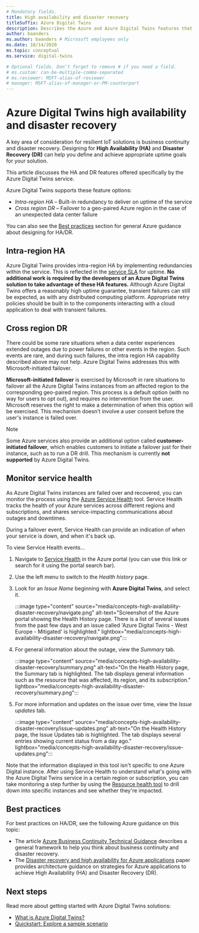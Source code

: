 ```yaml
---
# Mandatory fields.
title: High availability and disaster recovery
titleSuffix: Azure Digital Twins
description: Describes the Azure and Azure Digital Twins features that help you to build highly available Azure IoT solutions with disaster recovery capabilities.
author: baanders
ms.author: baanders # Microsoft employees only
ms.date: 10/14/2020
ms.topic: conceptual
ms.service: digital-twins

# Optional fields. Don't forget to remove # if you need a field.
# ms.custom: can-be-multiple-comma-separated
# ms.reviewer: MSFT-alias-of-reviewer
# manager: MSFT-alias-of-manager-or-PM-counterpart
---
```


# Azure Digital Twins high availability and disaster recovery

A key area of consideration for resilient IoT solutions is business continuity and disaster recovery. Designing for **High Availability (HA)** and **Disaster Recovery (DR)** can help you define and achieve appropriate uptime goals for your solution.

This article discusses the HA and DR features offered specifically by the Azure Digital Twins service.

Azure Digital Twins supports these feature options:
* *Intra-region HA* – Built-in redundancy to deliver on uptime of the service
* *Cross region DR* – Failover to a geo-paired Azure region in the case of an unexpected data center failure

You can also see the [Best practices](#best-practices) section for general Azure guidance about designing for HA/DR.

## Intra-region HA
 
Azure Digital Twins provides intra-region HA by implementing redundancies within the service. This is reflected in the [service SLA](https://azure.microsoft.com/support/legal/sla/digital-twins) for uptime. **No additional work is required by the developers of an Azure Digital Twins solution to take advantage of these HA features.** Although Azure Digital Twins offers a reasonably high uptime guarantee, transient failures can still be expected, as with any distributed computing platform. Appropriate retry policies should be built in to the components interacting with a cloud application to deal with transient failures.

## Cross region DR

There could be some rare situations when a data center experiences extended outages due to power failures or other events in the region. Such events are rare, and during such failures, the intra region HA capability described above may not help. Azure Digital Twins addresses this with Microsoft-initiated failover.

**Microsoft-initiated failover** is exercised by Microsoft in rare situations to failover all the Azure Digital Twins instances from an affected region to the corresponding geo-paired region. This process is a default option (with no way for users to opt out), and requires no intervention from the user. Microsoft reserves the right to make a determination of when this option will be exercised. This mechanism doesn't involve a user consent before the user's instance is failed over.

>[!NOTE]
> Some Azure services also provide an additional option called **customer-initiated failover**, which enables customers to initiate a failover just for their instance, such as to run a DR drill. This mechanism is currently **not supported** by Azure Digital Twins. 

## Monitor service health

As Azure Digital Twins instances are failed over and recovered, you can monitor the process using the [Azure Service Health](../service-health/service-health-overview.md) tool. Service Health tracks the health of your Azure services across different regions and subscriptions, and shares service-impacting communications about outages and downtimes.

During a failover event, Service Health can provide an indication of when your service is down, and when it's back up.

To view Service Health events...
1. Navigate to [Service Health](https://portal.azure.com/?feature.customportal=false#blade/Microsoft_Azure_Health/AzureHealthBrowseBlade/serviceIssues) in the Azure portal (you can use this link or search for it using the portal search bar).
1. Use the left menu to switch to the *Health history* page.
1. Look for an *Issue Name* beginning with **Azure Digital Twins**, and select it.

    :::image type="content" source="media/concepts-high-availability-disaster-recovery/navigate.png" alt-text="Screenshot of the Azure portal showing the Health History page. There is a list of several issues from the past few days and an issue called 'Azure Digital Twins - West Europe - Mitigated' is highlighted." lightbox="media/concepts-high-availability-disaster-recovery/navigate.png":::

1. For general information about the outage, view the *Summary* tab.

    :::image type="content" source="media/concepts-high-availability-disaster-recovery/summary.png" alt-text="On the Health History page, the Summary tab is highlighted. The tab displays general information such as the resource that was affected, its region, and its subscription." lightbox="media/concepts-high-availability-disaster-recovery/summary.png":::
1. For more information and updates on the issue over time, view the *Issue updates* tab.

    :::image type="content" source="media/concepts-high-availability-disaster-recovery/issue-updates.png" alt-text="On the Health History page, the Issue Updates tab is highlighted. The tab displays several entries showing current status from a day ago." lightbox="media/concepts-high-availability-disaster-recovery/issue-updates.png":::


Note that the information displayed in this tool isn't specific to one Azure Digital instance. After using Service Health to understand what's going with the Azure Digital Twins service in a certain region or subscription, you can take monitoring a step further by using the [Resource health tool](troubleshoot-resource-health.md) to drill down into specific instances and see whether they're impacted.

## Best practices

For best practices on HA/DR, see the following Azure guidance on this topic: 
* The article [Azure Business Continuity Technical Guidance](/azure/architecture/framework/resiliency/overview) describes a general framework to help you think about business continuity and disaster recovery. 
* The [Disaster recovery and high availability for Azure applications](/azure/architecture/framework/resiliency/backup-and-recovery) paper provides architecture guidance on strategies for Azure applications to achieve High Availability (HA) and Disaster Recovery (DR).

## Next steps 

Read more about getting started with Azure Digital Twins solutions:
 
* [What is Azure Digital Twins?](overview.md)
* [Quickstart: Explore a sample scenario](quickstart-azure-digital-twins-explorer.md)